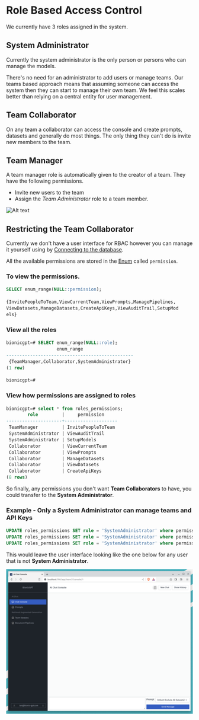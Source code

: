 # Role Based Access Control

We currently have 3 roles assigned in the system.

## System Administrator

Currently the system administrator is the only person or persons who can manage the models.

There's no need for an administrator to add users or manage teams. Our teams based approach means that assuming someone can access the system then they can start to manage their own team. We feel this scales better than relying on a central entity for user management.

## Team Collaborator

On any team a collaborator can access the console and create prompts, datasets and generally do most things. The only thing they can't do is invite new members to the team.

## Team Manager

A team manager role is automatically given to the creator of a team. They have the following permissions.

- Invite new users to the team
- Assign the _Team Administrator_ role to a team member.

![Alt text](/landing-page/teams.png "Start Screen")

## Restricting the Team Collaborator

Currently we don't have a user interface for RBAC however you can manage it yourself using by [Connecting to the database](http://bionic-gpt.com/docs/administration/db-connecting/).

All the available permissions are stored in the [Enum](https://www.postgresql.org/docs/current/datatype-enum.html) called `permission`.

### To view the permissions.

```sql
SELECT enum_range(NULL::permission);

{InvitePeopleToTeam,ViewCurrentTeam,ViewPrompts,ManagePipelines,
ViewDatasets,ManageDatasets,CreateApiKeys,ViewAuditTrail,SetupMod
els}
```

### View all the roles

```sql
bionicgpt=# SELECT enum_range(NULL::role);
                   enum_range
------------------------------------------------
 {TeamManager,Collaborator,SystemAdministrator}
(1 row)

bionicgpt=#
```

### View how permissions are assigned to roles

```sql
bionicgpt=# select * from roles_permissions;
        role         |     permission
---------------------+--------------------
 TeamManager         | InvitePeopleToTeam
 SystemAdministrator | ViewAuditTrail
 SystemAdministrator | SetupModels
 Collaborator        | ViewCurrentTeam
 Collaborator        | ViewPrompts
 Collaborator        | ManageDatasets
 Collaborator        | ViewDatasets
 Collaborator        | CreateApiKeys
(8 rows)
```

So finally, any permissions you don't want **Team Collaborators** to have, you could transfer to the **System Administrator**.

### Example - Only a System Administrator can manage teams and API Keys

```sql
UPDATE roles_permissions SET role = 'SystemAdministrator' where permission = 'CreateApiKeys';
UPDATE roles_permissions SET role = 'SystemAdministrator' where permission = 'ViewCurrentTeam';
UPDATE roles_permissions SET role = 'SystemAdministrator' where permission = 'InvitePeopleToTeam';
```

This would leave the user interface looking like the one below for any user that is not **System Administrator**.

![Alt text](figs/rbac.png "Start Screen")
